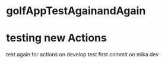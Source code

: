 # golfAppTestAgainandAgain
# testing new Actions
test again for actions on develop
test
first commit on mika dev
